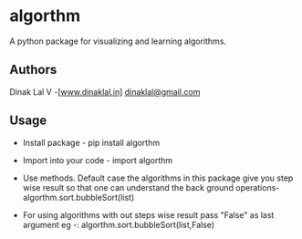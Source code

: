 
# algorthm
A python package for visualizing and learning algorithms. 




## Authors

Dinak Lal V -[www.dinaklal.in]
dinaklal@gmail.com

## Usage


 * Install package - pip install algorthm
 
 * Import into your code - import algorthm
 * Use methods. Default case the algorithms in this package give you step wise result so that one
 can understand the back ground operations- algorthm.sort.bubbleSort(list)
 * For using  algorithms with out steps wise result pass "False" as last argument
 eg -: algorthm.sort.bubbleSort(list,False) 
